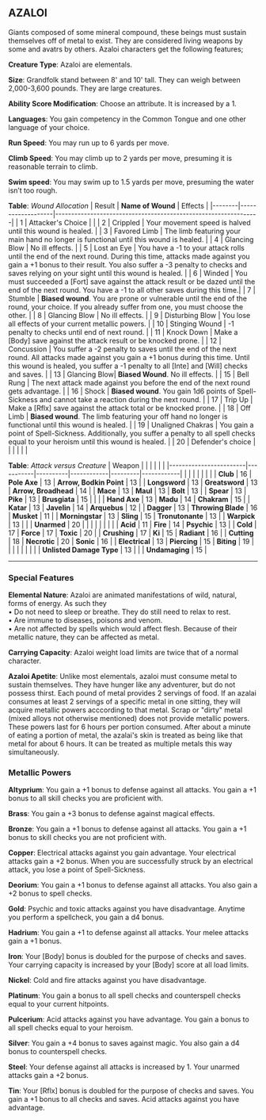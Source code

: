 
## AZALOI
Giants composed of some mineral compound, these beings must sustain themselves off of metal to exist. They are considered living weapons by some and avatrs by others. Azaloi characters get the following features;

**Creature Type**: Azaloi are elementals.

**Size**: Grandfolk stand between 8' and 10' tall. They can weigh between 2,000-3,600 pounds. They are large creatures.

**Ability Score Modification**: Choose an attribute. It is increased by a 1.

**Languages**: You gain competency in the Common Tongue and one other language of your choice.

**Run Speed**: You may run up to 6 yards per move.

**Climb Speed**: You may climb up to 2 yards per move, presuming it is reasonable terrain to climb.

**Swim speed**: You may swim up to 1.5 yards per move, presuming the water isn’t too rough.

**Table**: *Wound Allocation*
| Result | **Name of Wound** | Effects                                                        |
|--------|-------------------|----------------------------------------------------------------|
|   1    | Attacker's Choice |                                                                |
|   2    | Crippled          | Your movement speed is halved until this wound is healed.      |
|   3    | Favored Limb      | The limb featuring your main hand no longer is functional until this wound is healed. |
|   4    | Glancing Blow     | No ill effects. |
|   5    | Lost an Eye       | You have a -1 to your attack rolls until the end of the next round. During this time, attacks made against you gain a +1 bonus to their result. You also suffer a -3 penalty to checks and saves relying on your sight until this wound is healed. |
|   6    | Winded            | You must succeeded a [Fort] save against the attack result or be dazed until the end of the next round. You have a -1 to all other saves during this time.|
|   7    | Stumble | **Biased wound**. You are prone or vulnerable until the end of the round, your choice. If you already suffer from one, you must choose the other. |
|   8    | Glancing Blow     | No ill effects.                                     |
|   9    | Disturbing Blow   | You lose all effects of your current metallic powers. |
|   10   | Stinging Wound    | -1 penalty to checks until end of next round. |
|   11   | Knock Down | Make a [Body] save against the attack result  or be knocked prone. |
|   12   | Concussion | You suffer a -2 penalty to saves until the end of the next round. All attacks made against you gain a +1 bonus during this time. Until this wound is healed, you suffer a -1 penalty to all [Inte] and [Will] checks and saves. |
|   13   | Glancing Blow| **Biased Wound**. No ill effects. |
|   15   | Bell Rung | The next attack made against you before the end of the next round gets advantage.  |
|   16   | Shock | **Biased wound**. You gain 1d6 points of Spell-Sickness and cannot take a reaction during the next round. |
|   17   | Trip Up           | Make a [Rflx] save against the attack total or be knocked prone.                                  |
|   18   | Off Limb | **Biased wound**. The limb featuring your off hand no longer is functional until this wound is healed. |
|   19   | Unaligned Chakras | You gain a point of Spell-Sickness. Additionally, you suffer a penalty to all spell checks equal to your heroism until this wound is healed. |
|   20   | Defender's choice |                                   |
|        |                                                |                                   |

**Table**: *Attack versus Creature*
| Weapon                 |          |            |         |            |         |
|------------------------|-----------|----------|------------|---------|------------|
|                        |          |            |         |            |         |
| **Club**                   | 16   | **Pole Axe** | 13     | **Arrow, Bodkin Point**    | 13    |
| **Longsword**              | 13    | **Greatsword** | 13     | **Arrow, Broadhead**    | 14    |
| **Mace**                   | 13    | **Maul** | 13     | **Bolt** | 13    |
| **Spear**                  | 13     | **Pike** | 13     | **Brusgiata** | 15     |  |     |
| **Hand Axe**               | 13     | **Madu** | 14     | **Chakram** | 15    |
| **Katar**                  | 13     | **Javelin** | 14    | **Arquebus** | 12    |
| **Dagger**                 | 13     | **Throwing Blade** | 16  | **Musket** | 11    |
| **Morningstar**            | 13     | **Sling** | 15    | **Tronutonante** | 13    |
| **Warpick**                | 13     |           |       | **Unarmed** | 20 |
|                        |           |          |            |         |            |
| **Acid**                   | 11     | **Fire** | 14     | **Psychic** | 13     |
| **Cold**                   | 17     | **Force** | 17     | **Toxic**  | 20     |
| **Crushing**               | 17     | **Ki** | 15   | **Radiant** | 16    |
| **Cutting**                | 18     | **Necrotic** | 20     | **Sonic** | 16    |
| **Electrical**             | 13     | **Piercing** | 15     | **Biting** | 19    |
|                        |           |          |            |         |            |
| **Unlisted Damage Type** | 13 | |  | **Undamaging** | 15 |

-----
### Special Features

**Elemental Nature**: Azaloi are animated manifestations of wild, natural, forms of energy. As such they  
 • Do not need to sleep or breathe. They do still need to relax to rest.  
 • Are immune to diseases, poisons and venom.  
 • Are not affected by spells which would affect flesh. Because of their metallic nature, they can be affected as metal.

**Carrying Capacity**: Azaloi weight load limits are twice that of a normal character.

**Azaloi Apetite**: Unlike most elementals, azaloi must consume metal to sustain themselves. They have hunger like any adventurer, but do not possess thirst. Each pound of metal provides 2 servings of food. If an azalai consumes at least 2 servings of a specific metal in one sitting, they will acquire metallic powers acccording to that metal. Scrap or "dirty" metal (mixed alloys not otherwise mentioned) does not provide metallic powers. These powers last for 6 hours per portion consumed. After about a minute of eating a portion of metal, the azalai's skin is treated as being like that metal for about 6 hours. It can be treated as multiple metals this way simultaneously.

### Metallic Powers

**Altyprium**: You gain a +1 bonus to defense against all attacks. You gain a +1 bonus to all skill checks you are proficient with.

**Brass**: You gain a +3 bonus to defense against magical effects.

**Bronze**: You gain a +1 bonus to defense against all attacks. You gain a +1 bonus to skill checks you are not proficient with.

**Copper**: Electrical attacks against you gain advantage. Your electrical attacks gain a +2 bonus. When you are successfully struck by an electrical attack, you lose a point of Spell-Sickness.

**Deorium**: You gain a +1 bonus to defense against all attacks. You also gain a +2 bonus to spell checks.

**Gold**: Psychic and toxic attacks against you have disadvantage. Anytime you perform a spellcheck, you gain a d4 bonus.

**Hadrium**: You gain a +1 to defense against all attacks. Your melee attacks gain a +1 bonus.

**Iron**: Your [Body] bonus is doubled for the purpose of checks and saves. Your carrying capacity is increased by your [Body] score at all load limits.

**Nickel**: Cold and fire attacks against you have disadvantage.

**Platinum**: You gain a bonus to all spell checks and counterspell checks equal to your current hitpoints.

**Pulcerium**: Acid attacks against you have advantage. You gain a bonus to all spell checks equal to your heroism.

**Silver**: You gain a +4 bonus to saves against magic. You also gain a d4 bonus to counterspell checks.

**Steel**: Your defense against all attacks is increased by 1. Your unarmed attacks gain a +2 bonus.

**Tin**: Your [Rflx] bonus is doubled for the purpose of checks and saves. You gain a +1 bonus to all checks and saves. Acid attacks against you have advantage.
